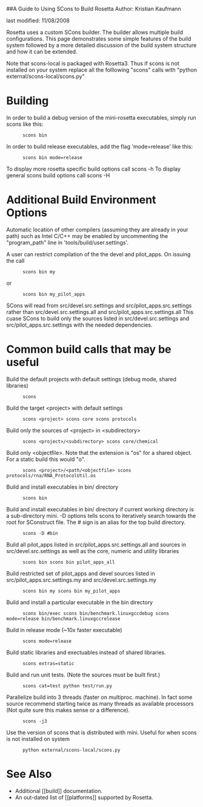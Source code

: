 <!-- --- title: Building Rosetta -->
##A Guide to Using SCons to Build Rosetta
Author: Kristian Kaufmann

last modified: 11/08/2008

Rosetta uses a custom SCons builder. The builder allows multiple build configurations. This page demonstrates some simple features of the build system followed by a more detailed discussion of the build system structure and how it can be extended.

Note that scons-local is packaged with Rosetta3. Thus if scons is not installed on your system replace all the folllowing "scons" calls with "python external/scons-local/scons.py"

Building
========

In order to build a debug version of the mini-rosetta executables, simply run scons like this:

`       scons bin      `

In order to build release executables, add the flag 'mode=release' like this:

`       scons bin mode=release      `

To display more rosetta specific build options call scons -h To display general scons build options call scons -H

Additional Build Environment Options
====================================

Automatic location of other compilers (assuming they are already in your path) such as Intel C/C++ may be enabled by uncommenting the "program\_path" line in 'tools/build/user.settings'.

A user can restrict compilation of the the devel and pilot\_apps. On issuing the call

`       scons bin my      `

or

`       scons bin my_pilot_apps      `

SCons will read from src/devel.src.settings and src/pilot\_apps.src.settings rather than src/devel.src.settings.all and src/pilot\_apps.src.settings.all This cuase SCons to build only the sources listed in src/devel.src.settings and src/pilot\_apps.src.settings with the needed dependencies.

Common build calls that may be useful
=====================================

Build the default projects with default settings (debug mode, shared libraries)

`       scons      `

Build the target \<project\> with default settings

`       scons <project> scons core scons protocols      `

Build only the sources of \<project\> in \<subdirectory\>

`       scons <project>/<subdirectory> scons core/chemical      `

Build only \<objectfile\>. Note that the extension is "os" for a shared object. For a static build this would "o".

`       scons <project>/<path/<objectfile> scons protocols/rna/RNA_ProtocolUtil.os      `

Build and install executables in bin/ directory

`       scons bin      `

Build and install executables in bin/ directory if current working directory is a sub-directory mini. -D options tells scons to iteratively search towards the root for SConstruct file. The \# sign is an alias for the top build directory.

`       scons -D #bin      `

Build all pilot\_apps listed in src/pilot\_apps.src.settings.all and sources in src/devel.src.settings as well as the core, numeric and utility libraries

`       scons bin scons bin pilot_apps_all      `

Build restricted set of pilot\_apps and devel sources listed in src/pilot\_apps.src.settings.my and src/devel.src.settings.my

`       scons bin my scons bin my_pilot_apps      `

Build and install a particular executable in the bin directory

`       scons bin/exec scons bin/benchmark.linuxgccdebug scons mode=release bin/benchmark.linuxgccrelease      `

Build in release mode (\~10x faster executable)

`       scons mode=release      `

Build static libraries and exectuables instead of shared libraries.

`       scons extras=static      `

Build and run unit tests. (Note the sources must be built first.)

`       scons cat=test python test/run.py      `

Parallelize build into 3 threads (faster on multiproc. machine). In fact some source recommend starting twice as many threads as available processors (Not quite sure this makes sense or a difference).

`       scons -j3      `

Use the version of scons that is distributed with mini. Useful for when scons is not installed on system

`       python external/scons-local/scons.py      `

# See Also

- Additional [[build]] documentation.
- An out-dated list of [[platforms]] supported by Rosetta.